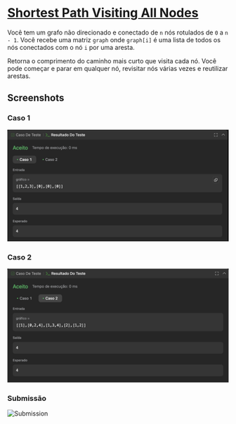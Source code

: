 # [Shortest Path Visiting All Nodes](https://leetcode.com/problems/shortest-path-visiting-all-nodes/description/)

Você tem um grafo não direcionado e conectado de `n` nós rotulados de `0` a `n - 1`. Você recebe uma matriz `graph` onde `graph[i]` é uma lista de todos os nós conectados com o nó `i` por uma aresta.

Retorna o comprimento do caminho mais curto que visita cada nó. Você pode começar e parar em qualquer nó, revisitar nós várias vezes e reutilizar arestas.

## Screenshots

### Caso 1

![Case1](/Shortest%20Path/assets/img/caso1.png)

### Caso 2

![Case2](/Shortest%20Path/assets/img/caso2.png)

### Submissão

![Submission](/All%20Paths/assets/img/submissao.png)
